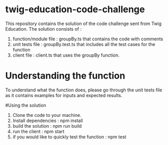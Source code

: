 # twig-education-code-challenge
This repository contains the solution of the code challenge sent from Twig Education. The solution consists of :
1. function/module file : groupBy.ts that contains the code with comments
2. unit tests file : groupBy.test.ts that includes all the test cases for the function
3. client file : client.ts that uses the groupBy function.

# Understanding the function
To understand what the function does, please go through the unit tests file as it contains examples for inputs and expected results.

#Using the solution
1. Clone the code to your machine.
2. Install dependencies : npm install 
3. build the solution : npm run build
4. run the client : npm start
5. if you would like to quickly test the function : npm test  
